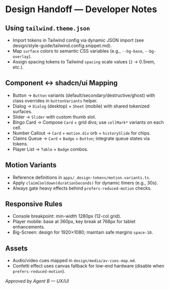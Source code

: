 # Design Handoff — Developer Notes

## Using `tailwind.theme.json`
- Import tokens in Tailwind config via dynamic JSON import (see design/style-guide/tailwind.config.snippet.md).
- Map `surface` colors to semantic CSS variables (e.g., `--bg-base`, `--bg-overlay`).
- Assign spacing tokens to Tailwind `spacing` scale values (`2` → 0.5rem, etc.).

## Component ↔ shadcn/ui Mapping
- Button → `Button` variants (default/secondary/destructive/ghost) with class overrides in `buttonVariants` helper.
- Dialog → `Dialog` (desktop) + `Sheet` (mobile) with shared tokenized surfaces.
- Slider → `Slider` with custom thumb slot.
- Bingo Card → Compose `Card` + grid divs; use `cellMark*` variants on each cell.
- Number Callout → `Card` + `motion.div` orb + `historySlide` for chips.
- Claims Queue → `Card` + `Badge` + `Button`; integrate queue states via tokens.
- Player List → `Table` + `Badge` combos.

## Motion Variants
- Reference definitions in `apps/_design-tokens/motion.variants.ts`.
- Apply `claimCooldown(durationSeconds)` for dynamic timers (e.g., 30s).
- Always gate heavy effects behind `prefers-reduced-motion` checks.

## Responsive Rules
- Console breakpoint: min-width 1280px (12-col grid).
- Player mobile: base at 360px, key break at 768px for tablet enhancements.
- Big-Screen: design for 1920×1080; maintain safe margins `space-10`.

## Assets
- Audio/video cues mapped in `design/media/av-cues-map.md`.
- Confetti effect uses canvas fallback for low-end hardware (disable when `prefers-reduced-motion`).

_Approved by Agent B — UX/UI_

